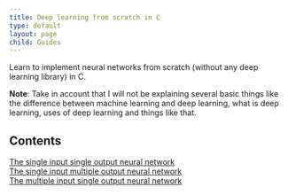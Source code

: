 ```yaml
---
title: Deep learning from scratch in C
type: default
layout: page
child: Guides
---
```


Learn to implement neural networks from scratch (without any deep learning
library) in C.

**Note**: Take in account that I will not be explaining several basic things
like the difference between machine learning and deep learning, what is deep
learning, uses of deep learning and things like that.

## Contents

[The single input single output neural network](/guides/deep-learningc/siso)<br>
[The single input multiple output neural network](/guides/deep-learningc/simo)<br>
[The multiple input single output neural network](/guides/deep-learningc/miso)<br>

